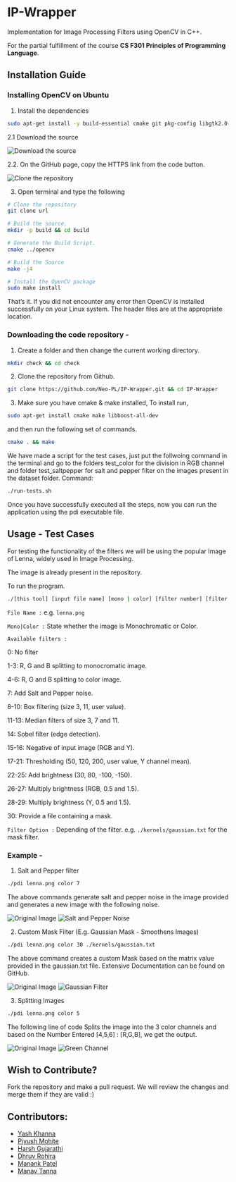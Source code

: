 # IP-Wrapper

Implementation for Image Processing Filters using OpenCV in C++.

For the partial fulfillment of the course **CS F301 Principles of Programming Language**.

## Installation Guide

### Installing OpenCV on Ubuntu

1. Install the dependencies

```bash
sudo apt-get install -y build-essential cmake git pkg-config libgtk2.0-dev
```

2.1 Download the source

![Download the source](image/README/1666734718308.png)

2.2. On the GitHub page, copy the HTTPS link from the code button.

![Clone the repository](image/README/1666734825406.png)

3. Open terminal and type the following

```bash
# Clone the repository
git clone url

# Build the source.
mkdir -p build && cd build

# Generate the Build Script.
cmake ../opencv

# Build the Source
make -j4

# Install the OpenCV package
sudo make install
```

That’s it. If you did not encounter any error then OpenCV is installed successfully on your Linux system. The header files are at the appropriate location.

### Downloading the code repository -

1. Create a folder and then change the current working directory.
```bash
mkdir check && cd check
```

2. Clone the repository from Github.
```bash
git clone https://github.com/Neo-PL/IP-Wrapper.git && cd IP-Wrapper
```

3. Make sure you have cmake & make installed, To install run,
```bash
sudo apt-get install cmake make libboost-all-dev
```

and then run the following set of commands.
```bash
cmake . && make
```
We have made a script for the test cases, just put the follwoing command in the terminal and go to the folders test_color for the division in RGB channel and folder test_saltpepper for salt and pepper filter on the images present in the dataset folder.
Command:
```bash
./run-tests.sh
```
Once you have successfully executed all the steps, now you can run the application using the pdi executable file.

## Usage - Test Cases

For testing the functionality of the filters we will be using the popular Image of Lenna, widely used in Image Processing.

The image is already present in the repository.

To run the program.
```bash
./[this tool] [input file name] [mono | color] [filter number] [filter options]
```
`File Name :` e.g.
```lenna.png```

`Mono|Color :` State whether the image is Monochromatic or Color.


`Available filters :` 

  0: No filter 
  
  1-3:    R, G and B splitting to monocromatic image. 
  
  4-6:    R, G and B splitting to color image.
  
  7:      Add Salt and Pepper noise.
  
  8-10:   Box filtering (size 3, 11, user value).
  
  11-13:  Median filters of size 3, 7 and 11.
  
  14:     Sobel filter (edge detection). 
  
  15-16:  Negative of input image (RGB and Y). 
  
  17-21:  Thresholding (50, 120, 200, user value, Y channel mean). 
  
  22-25:  Add brightness (30, 80, -100, -150).
  
  26-27:  Multiply brightness (RGB, 0.5 and 1.5). 
  
  28-29:  Multiply brightness (Y, 0.5 and 1.5). 
  
  30:     Provide a file containing a mask.
  
`Filter Option :` Depending of the filter.
e.g. ```./kernels/gaussian.txt``` for the mask filter.

### Example -

1. Salt and Pepper filter
```bash
./pdi lenna.png color 7
```
The above commands generate salt and pepper noise in the image provided and generates a new image with the following noise.

![Original Image](lenna.png)
![Salt and Pepper Noise](lenna_saltpepper.png)

2. Custom Mask Filter (E.g. Gaussian Mask - Smoothens Images)
```bash
./pdi lenna.png color 30 ./kernels/gaussian.txt
```
The above command creates a custom Mask based on the matrix value provided in the gaussian.txt file. Extensive Documentation can be found on GitHub.

![Original Image](lenna.png)
![Gaussian Filter](lenna_masked.png)

3. Splitting Images
```bash
./pdi lenna.png color 5
```
The following line of code Splits the image into the 3 color channels and based on the Number Entered [4,5,6] : [R,G,B], we get the output.

![Original Image](lenna.png)
![Green Channel](lenna_G_tri.png)

## Wish to Contribute?

Fork the repository and make a pull request. We will review the changes and merge them if they are valid :)

## Contributors:
- [Yash Khanna](https://github.com/YKhanna2003)
- [Piyush Mohite](https://github.com/git-pi-e)
- [Harsh Gujarathi](https://github.com/alphaNewrex)
- [Dhruv Rohira](https://github.com/rohira-dhruv)
- [Manank Patel](https://github.com/manank20)
- [Manav Tanna]()
